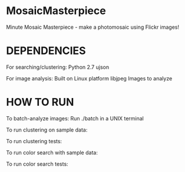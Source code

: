 MosaicMasterpiece
=================

Minute Mosaic Masterpiece - make a photomosaic using Flickr images!

DEPENDENCIES
================
For searching/clustering:
    Python 2.7
    ujson

For image analysis:
    Built on Linux platform
    libjpeg
    Images to analyze

HOW TO RUN
================
To batch-analyze images:
    Run ./batch in a UNIX terminal

To run clustering on sample data:

To run clustering tests:

To run color search with sample data:

To run color search tests:
